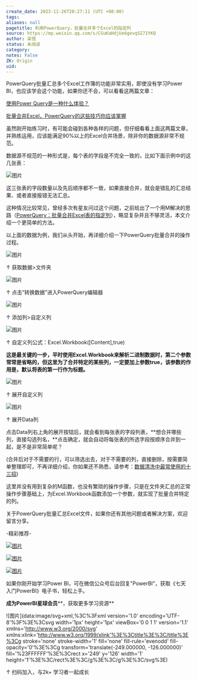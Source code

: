 ```yaml
---
create_date: 2023-11-26T20:27:11 (UTC +08:00)
tags: 
aliases: null
pagetitle: 利用PowerQuery，批量合并多个Excel的指定列
source: https://mp.weixin.qq.com/s/CGuKaHdjUe6gevqSI71YKQ
author: 采悟
status: 未阅读
category: 
notes: False
ZK: Origin
uid: 
---
```


PowerQuery批量汇总多个Excel工作簿的功能非常实用，即使没有学习Power BI，也应该学会这个功能，如果你还不会，可以看看这两篇文章：

[使用Power Query是一种什么体验？](http://mp.weixin.qq.com/s?__biz=MzA4MzQwMjY4MA==&mid=2484067120&idx=1&sn=4188548c00910c7e9fd1cb5c2d5f8880&chksm=8e0c71e7b97bf8f135ea0bc07fff83152b9cf0ecc24b504eff1f999d92b65b58d0a4939c2c84&scene=21#wechat_redirect)  

[批量合并Excel，PowerQuery的这些技巧你应该掌握](http://mp.weixin.qq.com/s?__biz=MzA4MzQwMjY4MA==&mid=2484070803&idx=1&sn=826d571e4133872ff3bedb4ad4d524f9&chksm=8e0c4344b97bca5281787e9a0cf1a3f2571227316537b1ba7069c5bf5f600d4a4249cfc18932&scene=21#wechat_redirect)  

虽然刚开始练习时，有可能会碰到各种各样的问题，但仔细看看上面这两篇文章，并熟练运用，应该能满足90%以上的Excel合并场景，除非你的数据源非常不规范。  

数据源不规范的一种形式是，每个表的字段是不完全一致的，比如下面示例中的这几张表：  

![图片](https://mmbiz.qpic.cn/mmbiz_jpg/aHEbZtANQJOMtH0lCwDNibY6eFMNJRb6VggCR9qNfQDIiczeXEK6oleuJfSV72TJH9Vn8odeHkt3gqB8D9UvjOzQ/640?wx_fmt=jpeg&wxfrom=5&wx_lazy=1&wx_co=1)

这三张表的字段数量以及先后顺序都不一致，如果直接合并，就会是错乱的汇总结果、或者直接报错无法汇总。

这种情况比较常见，曾经多次有星友问过这个问题，之前给出了一个用M解决的思路（[PowerQuery：批量合并Excel表的指定列](http://mp.weixin.qq.com/s?__biz=MzA4MzQwMjY4MA==&mid=2484068880&idx=1&sn=2267bb651cdf93cf25bad76c31d685ac&chksm=8e0c48c7b97bc1d14df21a8360a9c43fd95d14bcec42a61c9529b382aad6d53c1d0821cf5871&scene=21#wechat_redirect)），略显复杂并且不够灵活，本文介绍一个更简单的方法。

以上面的数据为例，我们从头开始，再详细介绍一下PowerQuery批量合并的操作过程。

![图片](https://mmbiz.qpic.cn/mmbiz_png/aHEbZtANQJP8VjcxLFjQCpHWQPLjmlhlxWUdicuMbtQgMBkpzNskSumpttWAhicSpwLibt4jj69RbpXwF8BbvAVaA/640?wx_fmt=png&wxfrom=5&wx_lazy=1&wx_co=1)

↑ 获取数据>文件夹

![图片](https://mmbiz.qpic.cn/mmbiz_png/aHEbZtANQJP8VjcxLFjQCpHWQPLjmlhliaAicfc2vz06dbzaBZZZ3S5sOic14zKonJlFtxRhj450jHaLGcr0ZBw7g/640?wx_fmt=png&wxfrom=5&wx_lazy=1&wx_co=1)

↑ 点击“转换数据”进入PowerQuery编辑器

![图片](https://mmbiz.qpic.cn/mmbiz_png/aHEbZtANQJP8VjcxLFjQCpHWQPLjmlhlFsVEv3aaxwc0EMWjmted1YDN1R8Qu4sv5htiaGPIJV346Y2cpeb28KQ/640?wx_fmt=png&wxfrom=5&wx_lazy=1&wx_co=1)

↑ 添加列>自定义列

![图片](https://mmbiz.qpic.cn/mmbiz_png/aHEbZtANQJP8VjcxLFjQCpHWQPLjmlhlfgzQ2fI6gfAsCu0E2csWds2mIk8JLFwKR7YwZJlRnTjmL5RibQWq8Wg/640?wx_fmt=png&wxfrom=5&wx_lazy=1&wx_co=1)

↑ 自定义列公式：Excel.Workbook(\[Content\],true)

**这是最关键的一步，平时使用Excel.Workbook来解析二进制数据时，第二个参数常常是省略的，但这里为了合并特定的某些列，一定要加上参数true，该参数的作用是，默认将表的第一行作为标题。**

![图片](https://mmbiz.qpic.cn/mmbiz_png/aHEbZtANQJP8VjcxLFjQCpHWQPLjmlhlvwWZ0wpjMK34K2icvoNrWqQFt7KNibaVErjd44E4kvnu4dFRV0lPqEYQ/640?wx_fmt=png&wxfrom=5&wx_lazy=1&wx_co=1)

↑ 展开自定义列

![图片](https://mmbiz.qpic.cn/mmbiz_png/aHEbZtANQJP8VjcxLFjQCpHWQPLjmlhleD95pxyV7ibqwHrSciaqcib9ZI2aFuvDDNCfa53e6S9eWJ8jPvH6MIXDg/640?wx_fmt=png&wxfrom=5&wx_lazy=1&wx_co=1)

↑ 展开Data列

点击Data列右上角的展开按钮后，就会看到每张表的字段列表，**想合并哪些列，直接勾选列名，**点击确定，就会自动将每张表的所选字段按顺序合并到一起，是不是非常简单呢？

(合并后对于不需要的行，可以筛选出去，对于不需要的列，直接删除，按需要简单整理即可，不再详细介绍，你如果还不熟悉，请参考：[数据清洗中最常使用的十三招](http://mp.weixin.qq.com/s?__biz=MzA4MzQwMjY4MA==&mid=2484067158&idx=1&sn=4ad955112df2f40a93b684ed9147f26e&chksm=8e0c7181b97bf89777ae3d9de929867745edcbbfe1f2b396761c0cec716b86ee31e439279add&scene=21#wechat_redirect))

这里并没有用到复杂的M函数，也没有繁琐的操作步骤，只是在文件夹汇总的正常操作步骤基础上，为Excel.Workbook函数添加一个参数，就实现了批量合并特定的列。

关于PowerQuery批量汇总Excel文件，如果你还有其他问题或者解决方案，欢迎留言分享。

\-精彩推荐-

[![图片](https://mmbiz.qpic.cn/mmbiz_jpg/aHEbZtANQJP8Cvmfx7v8oUqdoQaMmuDAG2GibhzIydz7aGIyMr9drbJx6vevzfXib5D6NFtuR4Qu3TVQibQRqrVWg/640?wx_fmt=jpeg&wxfrom=5&wx_lazy=1&wx_co=1)](http://mp.weixin.qq.com/s?__biz=MzA4MzQwMjY4MA==&mid=2484072121&idx=1&sn=4b6b96811e263c4079f606cfab14976f&chksm=8e0c446eb97bcd7876ffa2d5bb5feae5c175353d1e957b72ae3732ad67c89a6f9f42c61af833&scene=21#wechat_redirect)

[![图片](https://mmbiz.qpic.cn/mmbiz_jpg/aHEbZtANQJMst6LMfyIX5sg2QmEtLfjxR5h1x8nrN7ibw97H9HjLSB59iaf2JLMtwY8OUcKiacK35ybYfpaoVNuGQ/640?wx_fmt=jpeg&wxfrom=5&wx_lazy=1&wx_co=1)](http://mp.weixin.qq.com/s?__biz=MzA4MzQwMjY4MA==&mid=2484071399&idx=1&sn=44b4ba20c1cbe657f77b6c8d144b2b30&chksm=8e0c4130b97bc826d87746723f940404ce82ac9ebb38572bbfb1a89d7a48aaa750dffd92a28d&scene=21#wechat_redirect)

[![图片](https://mmbiz.qpic.cn/mmbiz_jpg/aHEbZtANQJNCQ4pzSiaQOMPia6kNbbF0gtHORfNDsk1ibQ1luXtyibbDsnnwJXvdSpKwfPlcJCZSlvWYOK6p6VGeqw/640?wx_fmt=jpeg&wxfrom=5&wx_lazy=1&wx_co=1)](http://mp.weixin.qq.com/s?__biz=MzA4MzQwMjY4MA==&mid=2484070526&idx=1&sn=fd4131317654df2ee7619cfc58e2987c&chksm=8e0c42a9b97bcbbff556f8cb013259a7981c0847d4ea656d63af3a438af3aa33a38974d7145a&scene=21#wechat_redirect)

如果你刚开始学习Power BI，可在微信公众号后台回复"PowerBI"，获取《七天入门PowerBI》电子书，轻松上手。

**成为PowerBI星球会员****，获取更多学习资源**

![图片](data:image/svg+xml,%3C%3Fxml version='1.0' encoding='UTF-8'%3F%3E%3Csvg width='1px' height='1px' viewBox='0 0 1 1' version='1.1' xmlns='http://www.w3.org/2000/svg' xmlns:xlink='http://www.w3.org/1999/xlink'%3E%3Ctitle%3E%3C/title%3E%3Cg stroke='none' stroke-width='1' fill='none' fill-rule='evenodd' fill-opacity='0'%3E%3Cg transform='translate(-249.000000, -126.000000)' fill='%23FFFFFF'%3E%3Crect x='249' y='126' width='1' height='1'%3E%3C/rect%3E%3C/g%3E%3C/g%3E%3C/svg%3E)

↑ 扫码加入，与2k+ 学习者一起成长
